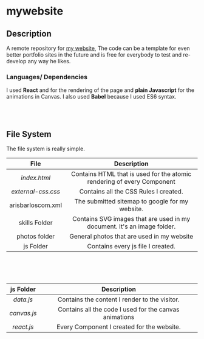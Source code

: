# mywebsite

## Description
A remote repository for [my website](https://www.arisbarlos.com),
The code can be a template for even better portfolio sites in the future and is free for everybody to test and re-develop any way he likes.

### Languages/ Dependencies
I used **React** and for the rendering of the page and **plain Javascript** for the animations in Canvas.
I also used **Babel** because I used ES6 syntax.

<br/>
<br/>

## File System
The file system is really simple.

File  | Description  
:---: | :---:     
_index.html_  | Contains HTML that is used for the atomic rendering of every Component
_external-css.css_ | Contains all the CSS Rules I created.
arisbarloscom.xml | The submitted sitemap to google for my website.
skills Folder | Contains SVG images that are used in my document. It's an image folder.
photos folder | General photos that are used in my website
js Folder | Contains every js file I created.

<br/>
<br/>
<br/>

js Folder  | Description  
:---: | :---:     
_data.js_  | Contains the content I render to the visitor.
_canvas.js_ | Contains all the code I used for the canvas animations
_react.js_ | Every Component I created for the website.
